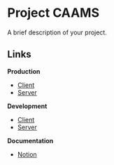 # Project CAAMS

A brief description of your project.

## Links

**Production**

- [Client]()
- [Server]()

**Development**

- [Client]()
- [Server]()

**Documentation**

- [Notion]()